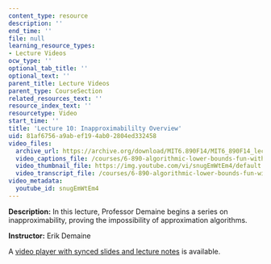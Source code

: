 ```yaml
---
content_type: resource
description: ''
end_time: ''
file: null
learning_resource_types:
- Lecture Videos
ocw_type: ''
optional_tab_title: ''
optional_text: ''
parent_title: Lecture Videos
parent_type: CourseSection
related_resources_text: ''
resource_index_text: ''
resourcetype: Video
start_time: ''
title: 'Lecture 10: Inapproximabililty Overview'
uid: 81af6756-a9ab-ef19-4ab0-2804ed332458
video_files:
  archive_url: https://archive.org/download/MIT6.890F14/MIT6_890F14_lec10_300k.mp4
  video_captions_file: /courses/6-890-algorithmic-lower-bounds-fun-with-hardness-proofs-fall-2014/f167a72b77845411878dceeb2bb510b6_snugEmWtEm4.vtt
  video_thumbnail_file: https://img.youtube.com/vi/snugEmWtEm4/default.jpg
  video_transcript_file: /courses/6-890-algorithmic-lower-bounds-fun-with-hardness-proofs-fall-2014/98331c450627f0c04481e30563b9a6e9_snugEmWtEm4.pdf
video_metadata:
  youtube_id: snugEmWtEm4
---
```


**Description:** In this lecture, Professor Demaine begins a series on inapproximability, proving the impossibility of approximation algorithms.

**Instructor:** Erik Demaine

A [video player with synced slides and lecture notes](http://courses.csail.mit.edu/6.890/fall14/lectures/L10.html) is available.

